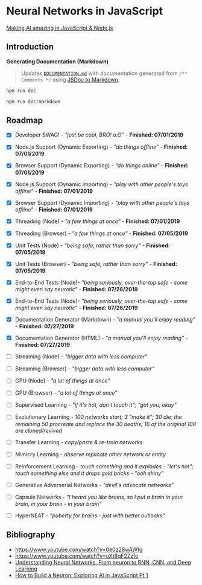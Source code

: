 # Neural Networks in JavaScript

[Making AI amazing in JavaScript & Node.js](https://github.com/liquidcarrot/nn/wiki/Creating-Liquid-Carrot)

## Introduction

**Generating Documentation (Markdown)**
>Updates [`DOCUMENTATION.md`](DOCUMENTATION.md) with documentation generated from `/** Comments */` using [JSDoc to Markdown]().

```bash
npm run doc
```

```bash
npm run doc:markdown
```

## Roadmap

* [x] Developer SWAG! - _"just be cool, BRO! o.O"_ - **Finished: 07/01/2019**

* [x] Node.js Support (Dynamic Exporting) - _"do things offline"_ - **Finished: 07/01/2019**
* [x] Browser Support (Dynamic Exporting) - _"do things online"_ - **Finished: 07/01/2019**

* [x] Node.js Support (Dynamic Importing) - _"play with other people's toys offline"_ - **Finished: 07/01/2019**
* [x] Browser Support (Dynamic Importing) - _"play with other people's toys offline"_ - **Finished: 07/01/2019**

* [x] Threading (Node) - _"a few things at once"_ - **Finished: 07/01/2019**
* [x] Threading (Browser) - _"a few things at once"_ - **Finished: 07/05/2019**

* [x] Unit Tests (Node) - _"being safe, rather than sorry"_ - **Finished: 07/05/2019**
* [x] Unit Tests (Browser) - _"being safe, rather than sorry"_ - **Finished: 07/05/2019**

* [x] End-to-End Tests (Node)- _"being seriously, over-the-top safe - some might even say neurotic"_ - **Finished: 07/26/2019**
* [x] End-to-End Tests (Node)- _"being seriously, over-the-top safe - some might even say neurotic"_ - **Finished: 07/26/2019**

* [x] Documentation Generator (Markdown) - _"a manual you'll enjoy reading"_ - **Finished: 07/27/2019**
* [x] Documentation Generator (HTML) - _"a manual you'll enjoy reading"_ - **Finished: 07/27/2019**

* [ ] Streaming (Node) - _"bigger data with less computer"_
* [ ] Streaming (Browser) - _"bigger data with less computer"_

* [ ] GPU (Node) - _"a lot of things at once"_
* [ ] GPU (Browser) - _"a lot of things at once"_

* [ ] Supervised Learning - _"if it's hot, don't touch it"; "got you, okay"_
* [ ] Evolutionary Learning - _100 networks start; 3 "make it"; 30 die; the remaining 50 procreate and replace the 30 deaths; 16 of the original 100 are cloned/revived_
* [ ] Transfer Learning - _copy/paste & re-train networks_
* [ ] Mimicry Learning - _observe replicate other network or entity_
* [ ] Reinforcement Learning - _touch something and it explodes - "let's not"; touch something else and it drops gold bricks - "ooh shiny"_

* [ ] Generative Adverserial Networks - _"devil's advocate networks"_
* [ ] Capsule Networks - _"I heard you like brains, so I put a brain in your brain, in your brain - in your brain"_
* [ ] HyperNEAT - _"puberty for brains - just with better outlooks"_

## Bibliography

- https://www.youtube.com/watch?v=0e0z28wAWfg
- https://www.youtube.com/watch?v=uXt8qF2Zzfo
- [Understanding Neural Networks. From neuron to RNN, CNN, and Deep Learning](https://towardsdatascience.com/understanding-neural-networks-from-neuron-to-rnn-cnn-and-deep-learning-cd88e90e0a90)
- [How to Build a Neuron: Exploring AI in JavaScript Pt 1](https://medium.com/javascript-scene/how-to-build-a-neuron-exploring-ai-in-javascript-pt-1-c2726f1f02b2?source=search_post---------0)